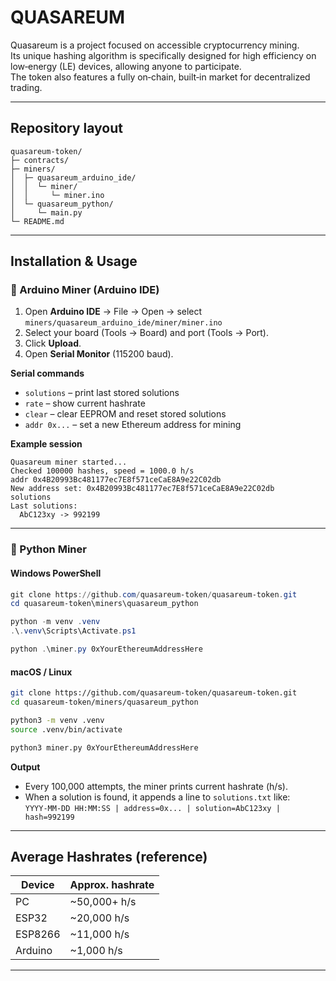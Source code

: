 # QUASAREUM

Quasareum is a project focused on accessible cryptocurrency mining.  
Its unique hashing algorithm is specifically designed for high efficiency on low‑energy (LE) devices, allowing anyone to participate.  
The token also features a fully on‑chain, built‑in market for decentralized trading.

---

## Repository layout

```
quasareum-token/
├─ contracts/
├─ miners/
│  ├─ quasareum_arduino_ide/
│  │  └─ miner/
│  │     └─ miner.ino
│  └─ quasareum_python/
│     └─ main.py
└─ README.md
```

---

## Installation & Usage

### 🔹 Arduino Miner (Arduino IDE)

1. Open **Arduino IDE** → File → Open → select  
   `miners/quasareum_arduino_ide/miner/miner.ino`
2. Select your board (Tools → Board) and port (Tools → Port).
3. Click **Upload**.
4. Open **Serial Monitor** (115200 baud).

**Serial commands**
- `solutions` – print last stored solutions
- `rate` – show current hashrate
- `clear` – clear EEPROM and reset stored solutions
- `addr 0x...` – set a new Ethereum address for mining

**Example session**
```
Quasareum miner started...
Checked 100000 hashes, speed = 1000.0 h/s
addr 0x4B20993Bc481177ec7E8f571ceCaE8A9e22C02db
New address set: 0x4B20993Bc481177ec7E8f571ceCaE8A9e22C02db
solutions
Last solutions:
  AbC123xy -> 992199
```

---

### 🔹 Python Miner

#### Windows PowerShell

```powershell
git clone https://github.com/quasareum-token/quasareum-token.git
cd quasareum-token\miners\quasareum_python

python -m venv .venv
.\.venv\Scripts\Activate.ps1

python .\miner.py 0xYourEthereumAddressHere
```

#### macOS / Linux

```bash
git clone https://github.com/quasareum-token/quasareum-token.git
cd quasareum-token/miners/quasareum_python

python3 -m venv .venv
source .venv/bin/activate

python3 miner.py 0xYourEthereumAddressHere
```

**Output**
- Every 100,000 attempts, the miner prints current hashrate (h/s).
- When a solution is found, it appends a line to `solutions.txt` like:  
  `YYYY-MM-DD HH:MM:SS | address=0x... | solution=AbC123xy | hash=992199`

---

## Average Hashrates (reference)

| Device  | Approx. hashrate |
|--------|-------------------|
| PC     | ~50,000+ h/s      |
| ESP32  | ~20,000 h/s       |
| ESP8266| ~11,000 h/s       |
| Arduino| ~1,000 h/s        |

---
